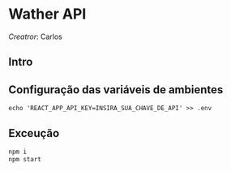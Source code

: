 # Wather API 

*Creatror*: Carlos 

## Intro


## Configuração das variáveis de ambientes
```
echo 'REACT_APP_API_KEY=INSIRA_SUA_CHAVE_DE_API' >> .env
```

## Exceução
```bash
npm i 
npm start
```
